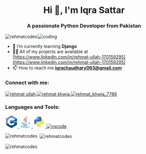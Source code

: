 <h1 align="center">Hi 👋, I'm Iqra Sattar</h1>
<h3 align="center">A passionate Python Developer from Pakistan</h3>

<img align="right" alt="coding" width="400px" src="https://user-images.githubusercontent.com/55389276/140866485-8fb1c876-9a8f-4d6a-98dc-08c4981eaf70.gif">

<p align="left">
  <img src="https://komarev.com/ghpvc/?username=rehmatcodes&label=Profile%20views&color=0e75b6&style=flat" alt="rehmatcodes" />
</p>

- 🌱 I’m currently learning **Django**
- 👨‍💻 All of my projects are available at [https://www.linkedin.com/in/rehmat-ullah-170159295](https://www.linkedin.com/in/rehmat-ullah-170159295)
- 📫 How to reach me **iqrachaudhary093@gmail.com**

<h3 align="left">Connect with me:</h3>
<p align="left">
  <a href="https://linkedin.com/in/rehmat ullah" target="blank">
    <img align="center" src="https://raw.githubusercontent.com/rahuldkjain/github-profile-readme-generator/master/src/images/icons/Social/linked-in-alt.svg" alt="rehmat ullah" height="30" width="40" />
  </a>
  <a href="https://fb.com/rehmat khwja" target="blank">
    <img align="center" src="https://raw.githubusercontent.com/rahuldkjain/github-profile-readme-generator/master/src/images/icons/Social/facebook.svg" alt="rehmat khwja" height="30" width="40" />
  </a>
  <a href="https://instagram.com/rehmat_khwja_7786" target="blank">
    <img align="center" src="https://raw.githubusercontent.com/rahuldkjain/github-profile-readme-generator/master/src/images/icons/Social/instagram.svg" alt="rehmat_khwja_7786" height="30" width="40" />
  </a>
</p>

<h3 align="left">Languages and Tools:</h3>
<p align="left">
  <a href="https://www.w3schools.com/cpp/" target="_blank" rel="noreferrer">
    <img src="https://raw.githubusercontent.com/devicons/devicon/master/icons/cplusplus/cplusplus-original.svg" alt="cplusplus" width="40" height="40"/>
  </a>
  <a href="https://www.java.com/" target="_blank" rel="noreferrer">
    <img src="https://raw.githubusercontent.com/devicons/devicon/master/icons/java/java-original.svg" alt="java" width="40" height="40"/>
  </a>
  <a href="https://www.python.org" target="_blank" rel="noreferrer">
    <img src="https://raw.githubusercontent.com/devicons/devicon/master/icons/python/python-original.svg" alt="python" width="40" height="40"/>
  </a>
  <a href="https://code.visualstudio.com/" target="_blank" rel="noreferrer">
    <img src="https://www.vectorlogo.zone/logos/visualstudio_code/visualstudio_code-icon.svg" alt="vscode" width="40" height="40"/>
  </a>
</p>

<p>
  <img align="left" src="https://github-readme-stats.vercel.app/api/top-langs?username=rehmatcodes&show_icons=true&theme=navy&locale=en&layout=compact" alt="rehmatcodes" />
</p>

<p>&nbsp;
  <img align="center" src="https://github-readme-stats.vercel.app/api?username=rehmatcodes&show_icons=true&theme=navy&locale=en" alt="rehmatcodes" />
</p>

<p>
  <img align="center" src="https://github-readme-streak-stats.herokuapp.com/?user=rehmatcodes&theme=navy" alt="rehmatcodes" />
</p>
